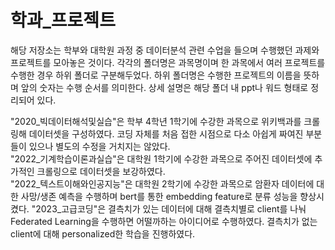 # 학과_프로젝트

해당 저장소는 학부와 대학원 과정 중 데이터분석 관련 수업을 들으며 수행했던 과제와 프로젝트를 모아놓은 것이다.
각각의 폴더명은 과목명이며 한 과목에서 여러 프로젝트를 수행한 경우 하위 폴더로 구분해두었다.
하위 폴더명은 수행한 프로젝트의 이름을 뜻하며 앞의 숫자는 수행 순서를 의미한다. 상세 설명은 해당 폴더 내 ppt나 워드 형태로 정리되어 있다.<br>


"2020_빅데이터해석및실습"은 학부 4학년 1학기에 수강한 과목으로 위키백과를 크롤링해 데이터셋을 구성하였다.
코딩 자체를 처음 접한 시점으로 다소 아쉽게 짜여진 부분들이 있으나 별도의 수정을 거치지는 않았다.<br>
"2022_기계학습이론과실습"은 대학원 1학기에 수강한 과목으로 주어진 데이터셋에 추가적인 크롤링으로 데이터셋을 보강하였다.<br>
"2022_텍스트이해와인공지능"은 대학원 2학기에 수강한 과목으로 암환자 데이터에 대한 사망/생존 예측을 수행하며 bert를 통한 embedding feature로 분류 성능을 향상시켰다.
"2023_고급코딩"은 결측치가 있는 데이터에 대해 결측치별로 client를 나눠 Federated Learning을 수행하면 어떨까하는 아이디어로 수행하였다. 결측치가 없는 client에 대해 personalized한 학습을 진행하였다.
